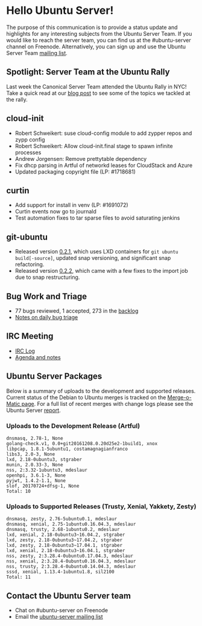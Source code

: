 # Hello Ubuntu Server!
The purpose of this communication is to provide a status update and highlights for any interesting subjects from the Ubuntu Server Team. If you would like to reach the server team, you can find us at the #ubuntu-server channel on Freenode. Alternatively, you can sign up and use the Ubuntu Server Team [mailing list](https://lists.ubuntu.com/mailman/listinfo/ubuntu-server).

## Spotlight: Server Team at the Ubuntu Rally
Last week the Canonical Server Team attended the Ubuntu Rally in NYC! Take a quick read at our [blog post](https://powersj.github.io/ubuntu/2017/10/02/ubuntu-rally-nyc.html) to see some of the topics we tackled at the rally.

## cloud-init
- Robert Schweikert: suse cloud-config module to add zypper repos and zypp config
- Robert Schweikert: Allow cloud-init.final stage to spawn infinite processes
- Andrew Jorgensen: Remove prettytable dependency
- Fix dhcp parsing in Artful of networkd leases for CloudStack and Azure
- Updated packaging copyright file (LP: #1718681)

## curtin
- Add support for install in venv (LP: #1691072)
- Curtin events now go to journald
- Test automation fixes to tar sparse files to avoid saturating jenkins

## git-ubuntu
- Released version [0.2.1](https://lists.ubuntu.com/archives/ubuntu-devel/2017-September/040000.html), which uses LXD containers for `git ubuntu build[-source]`, updated snap versioning, and significant snap refactoring.
- Released version [0.2.2](https://lists.ubuntu.com/archives/ubuntu-devel/2017-September/040001.html), which came with a few fixes to the import job due to snap restructuring.


## Bug Work and Triage
- 77 bugs reviewed, 1 accepted, 273 in the [backlog](https://bugs.launchpad.net/~ubuntu-server/+subscribedbugs)
- [Notes on daily bug triage](https://wiki.ubuntu.com/ServerTeam/KnowledgeBase#Bug_Triage)

## IRC Meeting
- [IRC Log](https://ubottu.com/meetingology/logs/ubuntu-meeting/2017/ubuntu-meeting.2017-10-03-16.00.html)
- [Agenda and notes](https://wiki.ubuntu.com/ServerTeam/Meeting)

## Ubuntu Server Packages
Below is a summary of uploads to the development and supported releases. Current status of the Debian to Ubuntu merges is tracked on the [Merge-o-Matic page](https://merges.ubuntu.com/main.html). For a full list of recent merges with change logs please see the Ubuntu Server [report](http://reqorts.qa.ubuntu.com/reports/ubuntu-server/merges.html).

### Uploads to the Development Release (Artful)
```
dnsmasq, 2.78-1, None
golang-check.v1, 0.0+git20161208.0.20d25e2-1build1, xnox
libpcap, 1.8.1-5ubuntu1, costamagnagianfranco
libs3, 2.0-3, None
lxd, 2.18-0ubuntu3, stgraber
munin, 2.0.33-3, None
nss, 2:3.32-1ubuntu3, mdeslaur
openhpi, 3.6.1-3, None
pyjwt, 1.4.2-1.1, None
slof, 20170724+dfsg-1, None
Total: 10
```

### Uploads to Supported Releases (Trusty, Xenial, Yakkety, Zesty)
```
dnsmasq, zesty, 2.76-5ubuntu0.1, mdeslaur
dnsmasq, xenial, 2.75-1ubuntu0.16.04.3, mdeslaur
dnsmasq, trusty, 2.68-1ubuntu0.2, mdeslaur
lxd, xenial, 2.18-0ubuntu3~16.04.2, stgraber
lxd, zesty, 2.18-0ubuntu3~17.04.2, stgraber
lxd, zesty, 2.18-0ubuntu3~17.04.1, stgraber
lxd, xenial, 2.18-0ubuntu3~16.04.1, stgraber
nss, zesty, 2:3.28.4-0ubuntu0.17.04.3, mdeslaur
nss, xenial, 2:3.28.4-0ubuntu0.16.04.3, mdeslaur
nss, trusty, 2:3.28.4-0ubuntu0.14.04.3, mdeslaur
sssd, xenial, 1.13.4-1ubuntu1.8, sil2100
Total: 11
```

## Contact the Ubuntu Server team
- Chat on #ubuntu-server on Freenode
- Email the [ubuntu-server mailing list](https://lists.ubuntu.com/mailman/listinfo/ubuntu-server)
